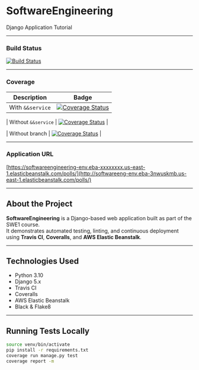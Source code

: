 # SoftwareEngineering  
Django Application Tutorial  

---

### Build Status
[![Build Status](https://app.travis-ci.com/RajShivangi/SoftwareEngineering.svg?branch=main)](https://app.travis-ci.com/github/RajShivangi/SoftwareEngineering)

---

### Coverage
| Description | Badge |
|--------------|--------|
| With `&&service` | [![Coverage Status](https://coveralls.io/repos/github/RajShivangi/SoftwareEngineering/badge.svg?branch=main)](https://coveralls.io/github/RajShivangi/SoftwareEngineering?branch=main) |

| Without `&&service` | [![Coverage Status](https://coveralls.io/repos/github/RajShivangi/SoftwareEngineering/badge.svg?branch=main)](https://coveralls.io/github/RajShivangi/SoftwareEngineering?branch=main) |

| Without branch | [![Coverage Status](https://coveralls.io/repos/github/RajShivangi/SoftwareEngineering/badge.svg?branch=main)](https://coveralls.io/github/RajShivangi/SoftwareEngineering?branch=main) |

---

### Application URL  
[https://softwareengineering-env.eba-xxxxxxxx.us-east-1.elasticbeanstalk.com/polls/](http://softwareeng-env.eba-3nwuskmb.us-east-1.elasticbeanstalk.com/polls/)   

---

## About the Project
**SoftwareEngineering** is a Django-based web application built as part of the SWE1 course.  
It demonstrates automated testing, linting, and continuous deployment using **Travis CI**, **Coveralls**, and **AWS Elastic Beanstalk**.

---

## Technologies Used
- Python 3.10  
- Django 5.x  
- Travis CI  
- Coveralls  
- AWS Elastic Beanstalk  
- Black & Flake8  

---

## Running Tests Locally
```bash
source venv/bin/activate
pip install -r requirements.txt
coverage run manage.py test
coverage report -m
